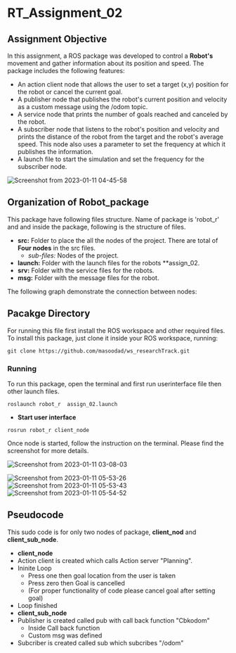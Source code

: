 # RT_Assignment_02

## Assignment Objective

In this assignment, a ROS package was developed to control a **Robot's** movement and gather information about its position and speed. The package includes the following features:

- An action client node that allows the user to set a target (x,y) position for the robot or cancel the current goal.
- A publisher node that publishes the robot's current position and velocity as a custom message  using the /odom topic.
- A service node that prints the number of goals reached and canceled by the robot. 
- A subscriber node that listens to the robot's position and velocity and prints the distance of the robot from the target and the robot's average speed. This node also uses a parameter to set the frequency at which it publishes the information.
- A launch file to start the simulation and set the frequency for the subscriber node.<br/>




![Screenshot from 2023-01-11 04-45-58](https://user-images.githubusercontent.com/48551115/211718216-c5359878-052d-4491-8543-d0c1db8dd183.png)

## Organization of Robot_package
This package have following files structure. Name of package is 'robot_r' and and inside the package, following is the structure of files.

- **src:** Folder to place the all the nodes of the project. There are total of **Four nodes** in the src files.
  - *sub-files:* Nodes of the project.
- **launch:** Folder with the launch files for the robots **assign_02.
- **srv:** Folder with the service files for the robots.   
- **msg:** Folder with the message files for the robot.

The following graph demonstrate the connection between nodes:


## Pacakge Directory
For running this file first install the ROS workspace and other required files. To install this package, just clone it inside your ROS workspace, running:

```
git clone https://github.com/masoodad/ws_researchTrack.git
```
### Running

To run this package, open the terminal and first run userinterface file then other launch files. 

``` 
roslaunch robot_r  assign_02.launch
```
- **Start user interface**
``` 
rosrun robot_r client_node
```
Once node is started, follow the instruction on the terminal. Please find the screenshot for more details. 

![Screenshot from 2023-01-11 03-08-03](https://user-images.githubusercontent.com/48551115/211718427-559d5ab7-240f-49f9-9977-3a9eb7bf3587.png)


![Screenshot from 2023-01-11 05-53-26](https://user-images.githubusercontent.com/48551115/211720964-47cd5881-b9a6-4d51-a27e-9f64d80a6176.png)
![Screenshot from 2023-01-11 05-53-43](https://user-images.githubusercontent.com/48551115/211720972-12f26d68-37e5-4a55-a45d-2e72735148fc.png)
![Screenshot from 2023-01-11 05-54-52](https://user-images.githubusercontent.com/48551115/211720980-436af9ef-2e76-4620-9125-69b905f72d4d.png)


## Pseudocode 
This sudo code is for only two nodes of package, **client_nod** and **client_sub_node**.

- **client_node**
- Action client is created which calls Action server "Planning".
- Ininite Loop
  - Press one then goal location from the user is taken
  - Press zero then Goal is cancelled
  - (For proper functionality of code please cancel goal after setting goal)
- Loop finished
- **client_sub_node**
- Publisher is created called pub with call back function "Cbkodom"
  - Inside Call back function 
  - Custom msg was defined    
- Subcriber is created called sub which subcribes "/odom"
